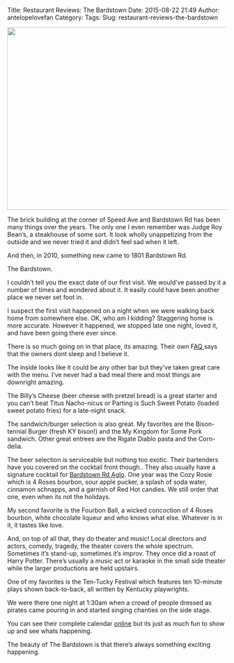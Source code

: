 Title: Restaurant Reviews: The Bardstown
Date: 2015-08-22 21:49
Author: antelopelovefan
Category: 
Tags: 
Slug: restaurant-reviews-the-bardstown

<img src="https://cdn-images-1.medium.com/max/800/1*MQfuvi2Vdsstox2_SeWiUA.jpeg" width="878" height="419" />

The brick building at the corner of Speed Ave and Bardstown Rd has been many things over the years. The only one I even remember was Judge Roy Bean’s, a steakhouse of some sort. It look wholly unappetizing from the outside and we never tried it and didn’t feel sad when it left.

And then, in 2010, something new came to 1801 Bardstown Rd.

The Bardstown.

I couldn’t tell you the exact date of our first visit. We would’ve passed by it a number of times and wondered about it. It easily could have been another place we never set foot in.

I suspect the first visit happened on a night when we were walking back home from somewhere else. OK, who am I kidding? Staggering home is more accurate. However it happened, we stopped late one night, loved it, and have been going there ever since.

There is so much going on in that place, its amazing. Their own F[AQ ](http://www.thebardstown.com/faqs.html)says that the owners dont sleep and I believe it.

The inside looks like it could be any other bar but they’ve taken great care with the menu. I’ve never had a bad meal there and most things are downright amazing.

The Billy’s Cheese (beer cheese with pretzel bread) is a great starter and you can’t beat Titus Nacho-nicus or Parting is Such Sweet Potato (loaded sweet potato fries) for a late-night snack.

The sandwich/burger selection is also great. My favorites are the Bison-tennial Burger (fresh KY bison!) and the My Kingdom for Some Pork sandwich. Other great entrees are the Rigate Diablo pasta and the Corn-delia.

The beer selection is serviceable but nothing too exotic. Their bartenders have you covered on the cocktail front though.. They also usually have a signature cocktail for [Bardstown Rd Aglo](http://www.thehighlandsoflouisville.com/HCGBRAglow.php). One year was the Cozy Rosie which is 4 Roses bourbon, sour apple pucker, a splash of soda water, cinnamon schnapps, and a garnish of Red Hot candies. We still order that one, even when its not the holidays.

My second favorite is the Fourbon Ball, a wicked concoction of 4 Roses bourbon, white chocolate liqueur and who knows what else. Whatever is in it, it tastes like love.

And, on top of all that, they do theater and music! Local directors and actors, comedy, tragedy, the theater covers the whole spectrum. Sometimes it’s stand-up, sometimes it’s improv. They once did a roast of Harry Potter. There’s usually a music act or karaoke in the small side theater while the larger productions are held upstairs.

One of my favorites is the Ten-Tucky Festival which features ten 10-minute plays shown back-to-back, all written by Kentucky playwrights.

We were there one night at 1:30am when a crowd of people dressed as pirates came pouring in and started singing chanties on the side stage.

You can see their complete calendar [online](http://www.thebardstown.com/events.html) but its just as much fun to show up and see whats happening.

The beauty of The Bardstown is that there’s always something exciting happening.

